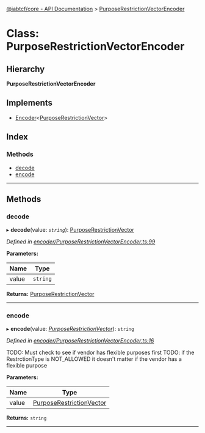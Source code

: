 [@iabtcf/core - API Documentation](../README.md) > [PurposeRestrictionVectorEncoder](../classes/purposerestrictionvectorencoder.md)

# Class: PurposeRestrictionVectorEncoder

## Hierarchy

**PurposeRestrictionVectorEncoder**

## Implements

* [Encoder](../interfaces/encoder.md)<[PurposeRestrictionVector](purposerestrictionvector.md)>

## Index

### Methods

* [decode](purposerestrictionvectorencoder.md#decode)
* [encode](purposerestrictionvectorencoder.md#encode)

---

## Methods

<a id="decode"></a>

###  decode

▸ **decode**(value: *`string`*): [PurposeRestrictionVector](purposerestrictionvector.md)

*Defined in [encoder/PurposeRestrictionVectorEncoder.ts:99](https://github.com/chrispaterson/iabtcf-es/blob/1e10023/modules/core/src/encoder/PurposeRestrictionVectorEncoder.ts#L99)*

**Parameters:**

| Name | Type |
| ------ | ------ |
| value | `string` |

**Returns:** [PurposeRestrictionVector](purposerestrictionvector.md)

___
<a id="encode"></a>

###  encode

▸ **encode**(value: *[PurposeRestrictionVector](purposerestrictionvector.md)*): `string`

*Defined in [encoder/PurposeRestrictionVectorEncoder.ts:16](https://github.com/chrispaterson/iabtcf-es/blob/1e10023/modules/core/src/encoder/PurposeRestrictionVectorEncoder.ts#L16)*

TODO: Must check to see if vendor has flexible purposes first TODO: if the RestrctionType is NOT\_ALLOWED it doesn't matter if the vendor has a flexible purpose

**Parameters:**

| Name | Type |
| ------ | ------ |
| value | [PurposeRestrictionVector](purposerestrictionvector.md) |

**Returns:** `string`

___

